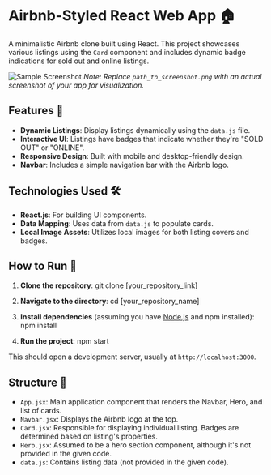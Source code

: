 # Airbnb-Styled React Web App 🏠

A minimalistic Airbnb clone built using React. This project showcases various listings using the `Card` component and includes dynamic badge indications for sold out and online listings.

![Sample Screenshot](path_to_screenshot.png) 
*Note: Replace `path_to_screenshot.png` with an actual screenshot of your app for visualization.*

## Features 🌟

- **Dynamic Listings**: Display listings dynamically using the `data.js` file.
- **Interactive UI**: Listings have badges that indicate whether they're "SOLD OUT" or "ONLINE".
- **Responsive Design**: Built with mobile and desktop-friendly design.
- **Navbar**: Includes a simple navigation bar with the Airbnb logo.

## Technologies Used 🛠️

- **React.js**: For building UI components.
- **Data Mapping**: Uses data from `data.js` to populate cards.
- **Local Image Assets**: Utilizes local images for both listing covers and badges.

## How to Run 🚀

1. **Clone the repository**:
git clone [your_repository_link]


2. **Navigate to the directory**:
cd [your_repository_name]


3. **Install dependencies** (assuming you have [Node.js](https://nodejs.org/) and npm installed):
npm install

4. **Run the project**:
npm start

This should open a development server, usually at `http://localhost:3000`.

## Structure 📂

- `App.jsx`: Main application component that renders the Navbar, Hero, and list of cards.
- `Navbar.jsx`: Displays the Airbnb logo at the top.
- `Card.jsx`: Responsible for displaying individual listing. Badges are determined based on listing's properties.
- `Hero.jsx`: Assumed to be a hero section component, although it's not provided in the given code.
- `data.js`: Contains listing data (not provided in the given code).
